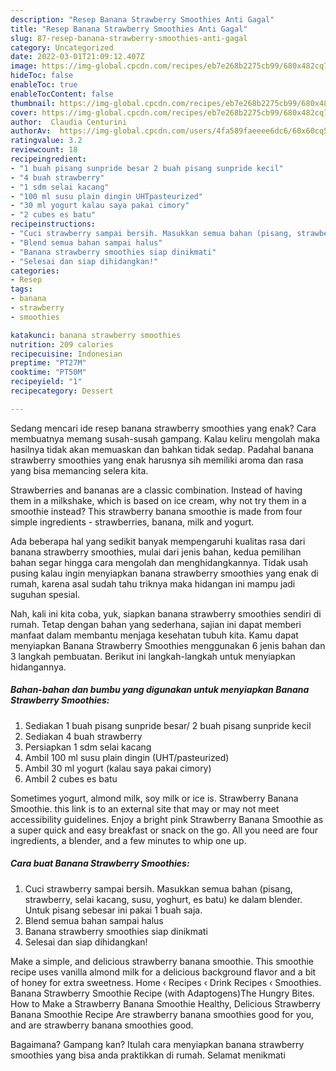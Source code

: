 ```yaml
---
description: "Resep Banana Strawberry Smoothies Anti Gagal"
title: "Resep Banana Strawberry Smoothies Anti Gagal"
slug: 87-resep-banana-strawberry-smoothies-anti-gagal
category: Uncategorized
date: 2022-03-01T21:09:12.407Z
image: https://img-global.cpcdn.com/recipes/eb7e268b2275cb99/680x482cq70/banana-strawberry-smoothies-foto-resep-utama.jpg
hideToc: false
enableToc: true
enableTocContent: false
thumbnail: https://img-global.cpcdn.com/recipes/eb7e268b2275cb99/680x482cq70/banana-strawberry-smoothies-foto-resep-utama.jpg
cover: https://img-global.cpcdn.com/recipes/eb7e268b2275cb99/680x482cq70/banana-strawberry-smoothies-foto-resep-utama.jpg
author:  Claudia Centurini
authorAv:  https://img-global.cpcdn.com/users/4fa589faeeee6dc6/60x60cq50/avatar.jpg
ratingvalue: 3.2
reviewcount: 18
recipeingredient:
- "1 buah pisang sunpride besar 2 buah pisang sunpride kecil"
- "4 buah strawberry"
- "1 sdm selai kacang"
- "100 ml susu plain dingin UHTpasteurized"
- "30 ml yogurt kalau saya pakai cimory"
- "2 cubes es batu"
recipeinstructions:
- "Cuci strawberry sampai bersih. Masukkan semua bahan (pisang, strawberry, selai kacang, susu, yoghurt, es batu) ke dalam blender. Untuk pisang sebesar ini pakai 1 buah saja."
- "Blend semua bahan sampai halus"
- "Banana strawberry smoothies siap dinikmati"
- "Selesai dan siap dihidangkan!"
categories:
- Resep
tags:
- banana
- strawberry
- smoothies

katakunci: banana strawberry smoothies 
nutrition: 209 calories
recipecuisine: Indonesian
preptime: "PT27M"
cooktime: "PT50M"
recipeyield: "1"
recipecategory: Dessert

---
```



Sedang mencari ide resep banana strawberry smoothies yang enak? Cara membuatnya memang susah-susah gampang. Kalau keliru mengolah maka hasilnya tidak akan memuaskan dan bahkan tidak sedap. Padahal banana strawberry smoothies yang enak harusnya sih memiliki aroma dan rasa yang bisa memancing selera kita.


Strawberries and bananas are a classic combination. Instead of having them in a milkshake, which is based on ice cream, why not try them in a smoothie instead? This strawberry banana smoothie is made from four simple ingredients - strawberries, banana, milk and yogurt.

Ada beberapa hal yang sedikit banyak mempengaruhi kualitas rasa dari banana strawberry smoothies, mulai dari jenis bahan, kedua pemilihan bahan segar hingga cara mengolah dan menghidangkannya. Tidak usah pusing kalau ingin menyiapkan banana strawberry smoothies yang enak di rumah, karena asal sudah tahu triknya maka hidangan ini mampu jadi suguhan spesial.


Nah, kali ini kita coba, yuk, siapkan banana strawberry smoothies sendiri di rumah. Tetap dengan bahan yang sederhana, sajian ini dapat memberi manfaat dalam membantu menjaga kesehatan tubuh kita. Kamu dapat menyiapkan Banana Strawberry Smoothies menggunakan 6 jenis bahan dan 3 langkah pembuatan. Berikut ini langkah-langkah untuk menyiapkan hidangannya.

<!--inarticleads1-->

##### Bahan-bahan dan bumbu yang digunakan untuk menyiapkan Banana Strawberry Smoothies:

1. Sediakan 1 buah pisang sunpride besar/ 2 buah pisang sunpride kecil
1. Sediakan 4 buah strawberry
1. Persiapkan 1 sdm selai kacang
1. Ambil 100 ml susu plain dingin (UHT/pasteurized)
1. Ambil 30 ml yogurt (kalau saya pakai cimory)
1. Ambil 2 cubes es batu


Sometimes yogurt, almond milk, soy milk or ice is. Strawberry Banana Smoothie. this link is to an external site that may or may not meet accessibility guidelines. Enjoy a bright pink Strawberry Banana Smoothie as a super quick and easy breakfast or snack on the go. All you need are four ingredients, a blender, and a few minutes to whip one up. 

<!--inarticleads2-->

##### Cara buat Banana Strawberry Smoothies:

1. Cuci strawberry sampai bersih. Masukkan semua bahan (pisang, strawberry, selai kacang, susu, yoghurt, es batu) ke dalam blender. Untuk pisang sebesar ini pakai 1 buah saja.
1. Blend semua bahan sampai halus
1. Banana strawberry smoothies siap dinikmati
1. Selesai dan siap dihidangkan!

Make a simple, and delicious strawberry banana smoothie. This smoothie recipe uses vanilla almond milk for a delicious background flavor and a bit of honey for extra sweetness. Home ‹ Recipes ‹ Drink Recipes ‹ Smoothies. Banana Strawberry Smoothie Recipe (with Adaptogens)The Hungry Bites. How to Make a Strawberry Banana Smoothie Healthy, Delicious Strawberry Banana Smoothie Recipe Are strawberry banana smoothies good for you, and are strawberry banana smoothies good. 

Bagaimana? Gampang kan? Itulah cara menyiapkan banana strawberry smoothies yang bisa anda praktikkan di rumah. Selamat menikmati
